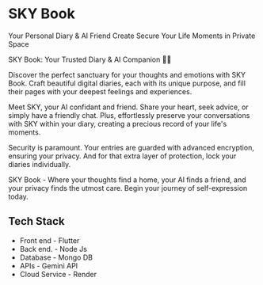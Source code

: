 
# SKY Book

Your Personal Diary & AI Friend Create Secure Your Life Moments in Private Space

SKY Book: Your Trusted Diary & AI Companion 📖🤖

Discover the perfect sanctuary for your thoughts and emotions with SKY Book. Craft beautiful digital diaries, each with its unique purpose, and fill their pages with your deepest feelings and experiences.

Meet SKY, your AI confidant and friend. Share your heart, seek advice, or simply have a friendly chat. Plus, effortlessly preserve your conversations with SKY within your diary, creating a precious record of your life's moments.

Security is paramount. Your entries are guarded with advanced encryption, ensuring your privacy. And for that extra layer of protection, lock your diaries individually.

SKY Book - Where your thoughts find a home, your AI finds a friend, and your privacy finds the utmost care. Begin your journey of self-expression today.


## Tech Stack 

 - Front end - Flutter
- Back end.  - Node Js
- Database   - Mongo DB
- APIs       - Gemini API
- Cloud Service - Render
